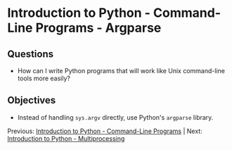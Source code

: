 # Introduction to Python - Command-Line Programs - Argparse

## Questions

- How can I write Python programs that will work like Unix command-line tools more easily?

## Objectives

- Instead of handling `sys.argv` directly, use Python's `argparse` library.

Previous: [Introduction to Python - Command-Line Programs](intro_to_python_100_cmdline.md) | Next: [Introduction to Python - Multiprocessing](intro_to_python_110_multiprocessing.md)
